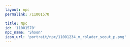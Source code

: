 ```yaml
---
layout: npc
permalink: /11001570

title: Npc
id: '11001570'
npc_name: 'Shoon'
icon_url: 'portrait/npc/11001234_m_rblader_scout_p.png'
---
```

